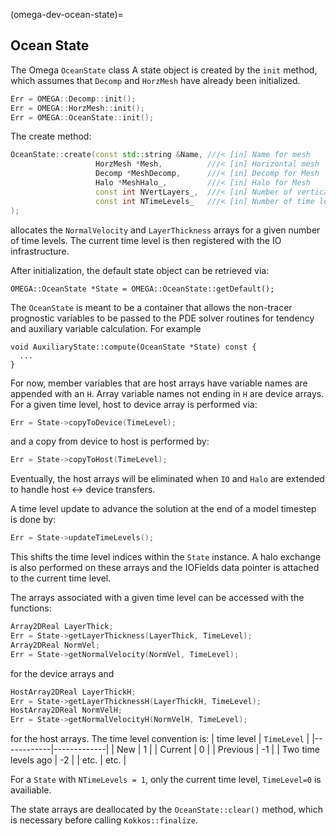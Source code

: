 (omega-dev-ocean-state)=

## Ocean State

The Omega `OceanState` class
A state object is created by the `init` method, which assumes that `Decomp` and `HorzMesh` have
already been initialized.
```c++
Err = OMEGA::Decomp::init();
Err = OMEGA::HorzMesh::init();
Err = OMEGA::OceanState::init();
```
The create method:
```c++
OceanState::create(const std::string &Name, ///< [in] Name for mesh
                   HorzMesh *Mesh,          ///< [in] Horizontal mesh
                   Decomp *MeshDecomp,      ///< [in] Decomp for Mesh
                   Halo *MeshHalo_,         ///< [in] Halo for Mesh
                   const int NVertLayers_,  ///< [in] Number of vertical layers
                   const int NTimeLevels_   ///< [in] Number of time levels
);
```
allocates the `NormalVelocity` and `LayerThickness` arrays for a given number of time levels.
The current time level is then registered with the IO infrastructure.

After initialization, the default state object can be retrieved via:
```
OMEGA::OceanState *State = OMEGA::OceanState::getDefault();
```

The `OceanState` is meant to be a container that allows the non-tracer prognostic variables to be
passed to the PDE solver routines for tendency and auxiliary variable calculation. For example
```
void AuxiliaryState::compute(OceanState *State) const {
  ...
}
```

For now, member variables that are host arrays have variable names are appended with an
`H`.  Array variable names not ending in `H` are device arrays.  For a given time level,
host to device array is performed via:
```c++
Err = State->copyToDevice(TimeLevel);
```
and a copy from device to host is performed by:
```c++
Err = State->copyToHost(TimeLevel);
```
Eventually, the host arrays will be eliminated when `IO` and `Halo` are extended to
handle host <-> device transfers.

A time level update to advance the solution at the end of a model timestep is done by:
```c++
Err = State->updateTimeLevels();
```
This shifts the time level indices within the `State` instance. A halo exchange is
also performed on these arrays and the IOFields data pointer is attached
to the current time level.

The arrays associated with a given time level can be accessed with the functions:
```c++
Array2DReal LayerThick;
Err = State->getLayerThickness(LayerThick, TimeLevel);
Array2DReal NormVel;
Err = State->getNormalVelocity(NormVel, TimeLevel);
```
for the device arrays and
```c++
HostArray2DReal LayerThickH;
Err = State->getLayerThicknessH(LayerThickH, TimeLevel);
HostArray2DReal NormVelH;
Err = State->getNormalVelocityH(NormVelH, TimeLevel);
```
for the host arrays. The time level convention is:
| time level | `TimeLevel` |
|------------|-------------|
| New | 1 |
| Current | 0 |
| Previous | -1 |
| Two time levels ago | -2 |
| etc. | etc. |

For a `State` with `NTimeLevels = 1`, only the current time level, `TimeLevel=0` is
availiable.

The state arrays are deallocated by the `OceanState::clear()` method, which is
necessary before calling `Kokkos::finalize`.

